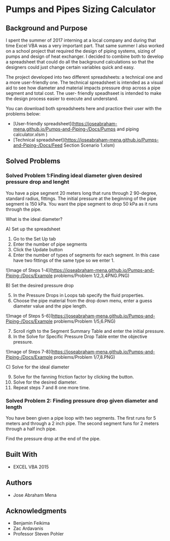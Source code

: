 # Pumps and Pipes Sizing Calculator

## Background and Purpose

  I spent the summer of 2017 interning at a local company and during that time Excel VBA was a very important part. 
 That same summer I also worked on a school project that required the design of piping systems, sizing of pumps 
 and design of heat exchanger. I decided to combine both to develop a spreadsheet that could do all the background calculations
 so that the designers could just change certain variables quick and easy. 
 
  The project developed into two different spreadsheets: a technical one and a more user-friendly one. The technical spreadsheet
 is intended as a visual aid to see how diameter and material impacts pressure drop across a pipe segment and total cost. The user-
 friendly speadhseet is intended to make the design process easier to execute and understand. 

  You can download both spreadsheets here and practice their user with the problems below:
  
 * [User-friendly spreadsheet](https://joseabraham-mena.github.io/Pumps-and-Piping-/Docs/Pumps and piping calculator.xlsm ) 
 * [Technical spreadsheet](https://joseabraham-mena.github.io/Pumps-and-Piping-/Docs/Feed Section Scenario 1.xlsm) 
 

## Solved Problems

### Solved Problem 1:Finding ideal diameter given desired pressure drop and lenght

You have a pipe segment 20 meters long that runs through 2 90-degree, standard radius, fittings. 
The initial pressure at the beginning of the pipe segment is 150 kPa. 
You want the pipe segment to drop 50 kPa as it runs through the pipe. 

What is the ideal diameter?

A) Set up the spreadsheet

  1. Go to the Set Up tab
  2. Enter the number of pipe segments
  3. Click the Update button
  4. Enter the number of types of segments for each segment. In this case have two fittings
     of the same type so we enter 1.
   
 ![Image of Steps 1-4](https://joseabraham-mena.github.io/Pumps-and-Piping-/Docs/Example problems/Problem 1/2,3,4PNG.PNG)  

B) Set the desired pressure drop

  5. In the Pressure Drops in Loops tab specify the fluid properties.
  6. Choose the pipe material from the drop down menu, enter a guess diameter value
     and the pipe length. 
     
 ![Image of Steps 5-6](https://joseabraham-mena.github.io/Pumps-and-Piping-/Docs/Example problems/Problem 1/5,6.PNG)
  
  7. Scroll rigth to the Segment Summary Table and enter the initial pressure.
  8. In the Solve for Specific Pressure Drop Table enter the objective pressure.
  
![Image of Steps 7-8](https://joseabraham-mena.github.io/Pumps-and-Piping-/Docs/Example problems/Problem 1/7,8.PNG)

C) Solve for the ideal diameter

  9.  Solve for the fanning friction factor by clicking the button. 
  10. Solve for the desired diameter.
  11. Repeat steps 7 and 8 one more time. 

### Solved Problem 2: Finding pressure drop given diameter and length

You have been given a pipe loop with two segments. The first runs for 5 meters and through a 2 inch
pipe. The second segment funs for 2 meters through a half inch pipe. 

Find the pressure drop at the end of the pipe. 


## Built With

  * EXCEL VBA 2015

## Authors

  * Jose Abraham Mena 

## Acknowledgments

  * Benjamin Feikima
  * Zac Ardavanis
  * Professor Steven Pohler
